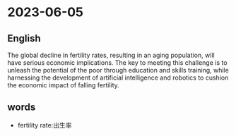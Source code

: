# 2023-06-05

## English
The global decline in fertility rates, 
resulting in an aging population, will have
serious economic implications. The key to
meeting this challenge is to unleash the
potential of the poor through education
and skills training, while harnessing the
development of artificial intelligence and
robotics to cushion the economic impact of 
falling fertility.


## words
* fertility rate:出生率
